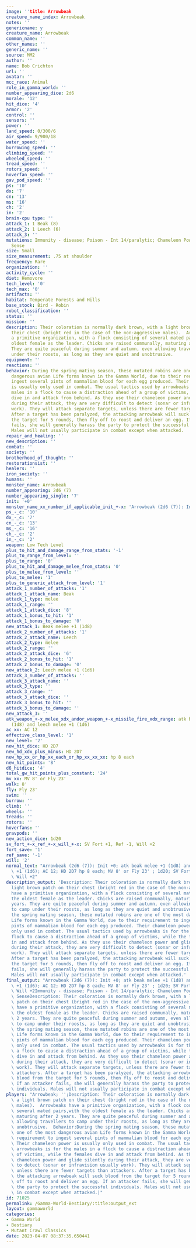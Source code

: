 ```yaml
---
image: ''title: Arrowbeak
creature_name_index: Arrowbeak
notes: ''
genericname: y
creature_name: Arrowbeak
common_name: ''
other_names: ''
generic_name: ''
source: MM2
author: ''
name: Bob Crichton
url: ''
avatar: ''
mcc_race: Animal
role_in_gamma_world: ''
number_appearing_dice: 2d6
morale: '12'
hit_dice: '4'
armor: '2'
control: ''
sensors: ''
power: ''
land_speed: 0/300/6
air_speed: 9/900/18
water_speed: ''
burrowing_speed: ''
climbing_speed: ''
wheeled_speed: ''
tread_speed: ''
rotors_speed: ''
hoverfan_speed: ''
gav_pod_speed: ''
ps: '10'
dx: '7'
cn: '13'
ms: '16'
ch: '2'
in: '2'
brain-cpu type: ''
attack_1: 1 Beak (8)
attack_2: 1 Leech (6)
attack_3: ''
mutations: Immunity - disease; Poison - Int 14/paralytic; Chameleon Powers; Directional
  Sense
size: Small
size_measurement: .75 at shoulder
frequency: Rare
organization: ''
activity_cycle: ''
diet: Hemovore
tech_level: '0'
tech_max: '0'
artifacts: ''
habitat: Temperate Forests and Hills
base_stock: Bird - Robin
robot_classification: ''
status: ''
mission: ''
description: Their coloration is normally dark brown, with a light brown patch on
  their chest (bright red in the case of the non-aggressive males).  Arrowbeaks have
  a primitive organization, with a flock consisting of several mated pairs,with the
  oldest female as the leader. Chicks are raised communally, maturing after 2 years.
  They are quite peaceful during summer and autumn, even allowing travellers to camp
  under their roosts, as long as they are quiet and unobtrusive.
equipment: ''
reactions: ''
behavior: During the spring mating season, these mutated robins are one of the most
  dangerous avian Life forms known in the Gamma World, due to their requirement to
  ingest several pints of mammalian blood for each egg produced. Their chameleon power
  is usually only used in combat. The usual tactics used by arrowbeaks is for the
  males in a flock to cause a distraction ahead of a group of victims, while the females
  dive in and attack from behind. As they use their chameleon power and glide silently
  during their attack, they are very difficult to detect (sonar or infravision usually
  work). They will attack separate targets, unless there are fewer targets than attackers.
  After a target has been paralyzed, the attacking arrowbeak will suck blood from
  the target for 5 rounds, then fly off to roost and deliver an egg. If an attacker
  fails, she will generally harass the party to protect the successful individuals.
  Males will not usually participate in combat except when attacked.
repair_and_healing: ''
new_description: ''
combat: ''
society: ''
brotherhood_of_thought: ''
restorationsist: ''
healers: ''
iron_society: ''
humans: ''
monster_name: Arrowbeak
number_appearing: 2d6 (7)
number_appearing_single: '7'
init: '+0'
monster_name_xx_number_if_applicable_init_+-x: 'Arrowbeak (2d6 (7)): Init +0'
ps_-_c: '10'
dx_-_c: '7'
cn_-_c: '13'
ms_-_c: '16'
ch_-_c: '2'
in_-_c: '2'
weapon: Low Tech Level
plus_to_hit_and_damage_range_from_stats: '-1'
plus_to_range_from_level: ''
plus_to_range: '0'
plus_to_hit_and_damage_melee_from_stats: '0'
plus_to_melee_from_level: ''
plus_to_melee: '1'
plus_to_generic_attack_from_level: '1'
attack_1_number_of_attacks: '1'
attack_1_attack_name: Beak
attack_1_type: melee
attack_1_range: ''
attack_1_attack_dice: '8'
attack_1_bonus_to_hit: '1'
attack_1_bonus_to_damage: '0'
new_attack_1: Beak melee +1 (1d8)
attack_2_number_of_attacks: '1'
attack_2_attack_name: Leech
attack_2_type: melee
attack_2_range: ''
attack_2_attack_dice: '6'
attack_2_bonus_to_hit: '1'
attack_2_bonus_to_damage: '0'
new_attack_2: Leech melee +1 (1d6)
attack_3_number_of_attacks: ''
attack_3_attack_name: ''
attack_3_type: ''
attack_3_range: ''
attack_3_attack_dice: ''
attack_3_bonus_to_hit: ''
attack_3_bonus_to_damage: ''
new_attack_3: ''
atk_weapon_+-x_melee_xdx_andor_weapon_+-x_missile_fire_xdx_range: atk beak melee +1
  (1d8) and leech melee +1 (1d6)
ac_xx: AC 12
effective_class_level: '1'
new_level: '2'
new_hit_dice: HD 2D7
new_hd_xdx_plus_minus: HD 2D7
new_hp_xx_or_hp_xx_each_or_hp_xx_xx_xx: hp 8 each
new_hit_points: '8'
d6_hitdice: '4'
total_gw_hit_points_plus_constant: '24'
mv_xx: MV 8' or Fly 23'
walk: 8'
fly: Fly 23'
swim: ''
burrow: ''
climb: ''
wheels: ''
treads: ''
rotors: ''
hoverfans: ''
gravpods: ''
new_action_dice: 1d20
sv_fort_+-x_ref_+-x_will_+-x: SV Fort +1, Ref -1, Will +2
fort_save: '1'
ref_save: '-1'
will: '2'
normal_text: "Arrowbeak (2d6 (7)): Init +0; atk beak melee +1 (1d8) and leech melee\
  \ +1 (1d6); AC 12; HD 2D7 hp 8 each; MV 8' or Fly 23' ; 1d20; SV Fort +1, Ref -1,\
  \ Will +2"
description_output: 'Description: Their coloration is normally dark brown, with a
  light brown patch on their chest (bright red in the case of the non-aggressive males).  Arrowbeaks
  have a primitive organization, with a flock consisting of several mated pairs,with
  the oldest female as the leader. Chicks are raised communally, maturing after 2
  years. They are quite peaceful during summer and autumn, even allowing travellers
  to camp under their roosts, as long as they are quiet and unobtrusive.  Behavior:During
  the spring mating season, these mutated robins are one of the most dangerous avian
  Life forms known in the Gamma World, due to their requirement to ingest several
  pints of mammalian blood for each egg produced. Their chameleon power is usually
  only used in combat. The usual tactics used by arrowbeaks is for the males in a
  flock to cause a distraction ahead of a group of victims, while the females dive
  in and attack from behind. As they use their chameleon power and glide silently
  during their attack, they are very difficult to detect (sonar or infravision usually
  work). They will attack separate targets, unless there are fewer targets than attackers.
  After a target has been paralyzed, the attacking arrowbeak will suck blood from
  the target for 5 rounds, then fly off to roost and deliver an egg. If an attacker
  fails, she will generally harass the party to protect the successful individuals.
  Males will not usually participate in combat except when attacked.'
final_output: "Arrowbeak (2d6 (7)): Init +0; atk beak melee +1 (1d8) and leech melee\
  \ +1 (1d6); AC 12; HD 2D7 hp 8 each; MV 8' or Fly 23' ; 1d20; SV Fort +1, Ref -1,\
  \ Will +2Immunity - disease; Poison - Int 14/paralytic; Chameleon Powers; Directional\
  \ SenseDescription: Their coloration is normally dark brown, with a light brown\
  \ patch on their chest (bright red in the case of the non-aggressive males).  Arrowbeaks\
  \ have a primitive organization, with a flock consisting of several mated pairs,with\
  \ the oldest female as the leader. Chicks are raised communally, maturing after\
  \ 2 years. They are quite peaceful during summer and autumn, even allowing travellers\
  \ to camp under their roosts, as long as they are quiet and unobtrusive.  Behavior:During\
  \ the spring mating season, these mutated robins are one of the most dangerous avian\
  \ Life forms known in the Gamma World, due to their requirement to ingest several\
  \ pints of mammalian blood for each egg produced. Their chameleon power is usually\
  \ only used in combat. The usual tactics used by arrowbeaks is for the males in\
  \ a flock to cause a distraction ahead of a group of victims, while the females\
  \ dive in and attack from behind. As they use their chameleon power and glide silently\
  \ during their attack, they are very difficult to detect (sonar or infravision usually\
  \ work). They will attack separate targets, unless there are fewer targets than\
  \ attackers. After a target has been paralyzed, the attacking arrowbeak will suck\
  \ blood from the target for 5 rounds, then fly off to roost and deliver an egg.\
  \ If an attacker fails, she will generally harass the party to protect the successful\
  \ individuals. Males will not usually participate in combat except when attacked."
players: "Arrowbeak; '';Description: Their coloration is normally dark brown, with\
  \ a light brown patch on their chest (bright red in the case of the non-aggressive\
  \ males).  Arrowbeaks have a primitive organization, with a flock consisting of\
  \ several mated pairs,with the oldest female as the leader. Chicks are raised communally,\
  \ maturing after 2 years. They are quite peaceful during summer and autumn, even\
  \ allowing travellers to camp under their roosts, as long as they are quiet and\
  \ unobtrusive.  Behavior:During the spring mating season, these mutated robins are\
  \ one of the most dangerous avian Life forms known in the Gamma World, due to their\
  \ requirement to ingest several pints of mammalian blood for each egg produced.\
  \ Their chameleon power is usually only used in combat. The usual tactics used by\
  \ arrowbeaks is for the males in a flock to cause a distraction ahead of a group\
  \ of victims, while the females dive in and attack from behind. As they use their\
  \ chameleon power and glide silently during their attack, they are very difficult\
  \ to detect (sonar or infravision usually work). They will attack separate targets,\
  \ unless there are fewer targets than attackers. After a target has been paralyzed,\
  \ the attacking arrowbeak will suck blood from the target for 5 rounds, then fly\
  \ off to roost and deliver an egg. If an attacker fails, she will generally harass\
  \ the party to protect the successful individuals. Males will not usually participate\
  \ in combat except when attacked.|"
id: 71025
permalink: /Gamma-World-Bestiary/:title:output_ext
layout: gammaworld
categories:
- Gamma World
- Bestiary
- Mutant Crawl Classics
date: 2023-04-07 08:37:35.650441
---
```


